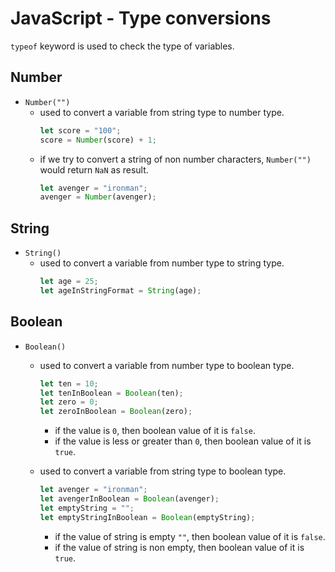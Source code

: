 # JavaScript - Type conversions

`typeof` keyword is used to check the type of variables.

## Number
* `Number("")`
    * used to convert a variable from string type to number type.
        ```javascript
        let score = "100";
        score = Number(score) + 1;
        ```
    * if we try to convert a string of non number characters, `Number("")` would return `NaN` as result.
        ```javascript
        let avenger = "ironman";
        avenger = Number(avenger);
        ```

## String
* `String()`
    * used to convert a variable from number type to string type.
        ```javascript
        let age = 25;
        let ageInStringFormat = String(age);
        ```

## Boolean
* `Boolean()`
    * used to convert a variable from number type to boolean type.
        ```javascript
        let ten = 10;
        let tenInBoolean = Boolean(ten);
        let zero = 0;
        let zeroInBoolean = Boolean(zero);
        ```
        * if the value is `0`, then boolean value of it is `false`.
        * if the value is less or greater than `0`, then boolean value of it is `true`.
        
    * used to convert a variable from string type to boolean type.
        ```javascript
        let avenger = "ironman";
        let avengerInBoolean = Boolean(avenger);
        let emptyString = "";
        let emptyStringInBoolean = Boolean(emptyString);
        ```
        * if the value of string is empty `""`, then boolean value of it is `false`.
        * if the value of string is non empty, then boolean value of it is `true`.
